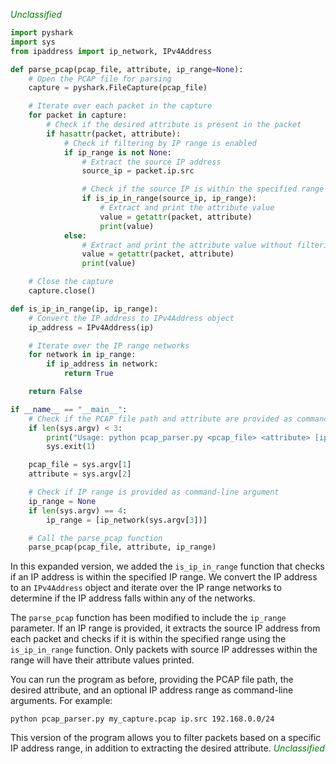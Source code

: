 <span style="color:green"><em>Unclassified</em></span>
```python
import pyshark
import sys
from ipaddress import ip_network, IPv4Address

def parse_pcap(pcap_file, attribute, ip_range=None):
    # Open the PCAP file for parsing
    capture = pyshark.FileCapture(pcap_file)

    # Iterate over each packet in the capture
    for packet in capture:
        # Check if the desired attribute is present in the packet
        if hasattr(packet, attribute):
            # Check if filtering by IP range is enabled
            if ip_range is not None:
                # Extract the source IP address
                source_ip = packet.ip.src

                # Check if the source IP is within the specified range
                if is_ip_in_range(source_ip, ip_range):
                    # Extract and print the attribute value
                    value = getattr(packet, attribute)
                    print(value)
            else:
                # Extract and print the attribute value without filtering
                value = getattr(packet, attribute)
                print(value)

    # Close the capture
    capture.close()

def is_ip_in_range(ip, ip_range):
    # Convert the IP address to IPv4Address object
    ip_address = IPv4Address(ip)

    # Iterate over the IP range networks
    for network in ip_range:
        if ip_address in network:
            return True

    return False

if __name__ == "__main__":
    # Check if the PCAP file path and attribute are provided as command-line arguments
    if len(sys.argv) < 3:
        print("Usage: python pcap_parser.py <pcap_file> <attribute> [ip_range]")
        sys.exit(1)

    pcap_file = sys.argv[1]
    attribute = sys.argv[2]

    # Check if IP range is provided as command-line argument
    ip_range = None
    if len(sys.argv) == 4:
        ip_range = [ip_network(sys.argv[3])]

    # Call the parse_pcap function
    parse_pcap(pcap_file, attribute, ip_range)
```

In this expanded version, we added the `is_ip_in_range` function that checks if an IP address is within the specified IP range. We convert the IP address to an `IPv4Address` object and iterate over the IP range networks to determine if the IP address falls within any of the networks.

The `parse_pcap` function has been modified to include the `ip_range` parameter. If an IP range is provided, it extracts the source IP address from each packet and checks if it is within the specified range using the `is_ip_in_range` function. Only packets with source IP addresses within the range will have their attribute values printed.

You can run the program as before, providing the PCAP file path, the desired attribute, and an optional IP address range as command-line arguments. For example:

```
python pcap_parser.py my_capture.pcap ip.src 192.168.0.0/24
```

This version of the program allows you to filter packets based on a specific IP address range, in addition to extracting the desired attribute.
<span style="color:green"><em>Unclassified</em></span>